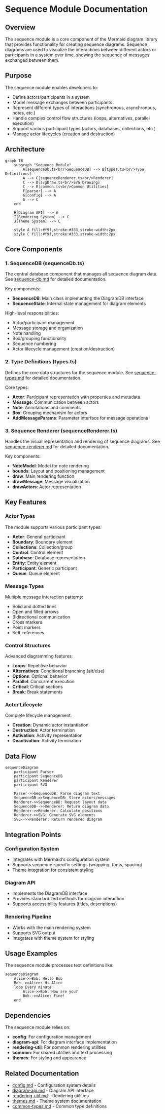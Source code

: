 # Sequence Module Documentation

## Overview

The sequence module is a core component of the Mermaid diagram library that provides functionality for creating sequence diagrams. Sequence diagrams are used to visualize the interactions between different actors or participants in a system over time, showing the sequence of messages exchanged between them.

## Purpose

The sequence module enables developers to:
- Define actors/participants in a system
- Model message exchanges between participants
- Represent different types of interactions (synchronous, asynchronous, notes, etc.)
- Handle complex control flow structures (loops, alternatives, parallel execution)
- Support various participant types (actors, databases, collections, etc.)
- Manage actor lifecycles (creation and destruction)

## Architecture

```mermaid
graph TB
    subgraph "Sequence Module"
        A[sequenceDb.ts<br/>SequenceDB] --> B[types.ts<br/>Type Definitions]
        A --> C[sequenceRenderer.ts<br/>Renderer]
        C --> D[svgDraw.ts<br/>SVG Drawing]
        C --> E[common.ts<br/>Common Utilities]
        F[parser] --> A
        G[config] --> A
        G --> C
    end
    
    H[Diagram API] --> A
    I[Rendering System] --> C
    J[Theme System] --> C
    
    style A fill:#f9f,stroke:#333,stroke-width:2px
    style C fill:#f9f,stroke:#333,stroke-width:2px
```

## Core Components

### 1. SequenceDB (sequenceDb.ts)
The central database component that manages all sequence diagram data. See [sequence-db.md](sequence-db.md) for detailed documentation.

Key components:
- **SequenceDB**: Main class implementing the DiagramDB interface
- **SequenceState**: Internal state management for diagram elements

High-level responsibilities:
- Actor/participant management
- Message storage and organization
- Note handling
- Box/grouping functionality
- Sequence numbering
- Actor lifecycle management (creation/destruction)

### 2. Type Definitions (types.ts)
Defines the core data structures for the sequence module. See [sequence-types.md](sequence-types.md) for detailed documentation.

Core types:
- **Actor**: Participant representation with properties and metadata
- **Message**: Communication between actors
- **Note**: Annotations and comments
- **Box**: Grouping mechanism for actors
- **AddMessageParams**: Parameter interface for message operations

### 3. Sequence Renderer (sequenceRenderer.ts)
Handles the visual representation and rendering of sequence diagrams. See [sequence-renderer.md](sequence-renderer.md) for detailed documentation.

Key components:
- **NoteModel**: Model for note rendering
- **bounds**: Layout and positioning management
- **draw**: Main rendering function
- **drawMessage**: Message visualization
- **drawActors**: Actor representation

## Key Features

### Actor Types
The module supports various participant types:
- **Actor**: General participant
- **Boundary**: Boundary element
- **Collections**: Collection/group
- **Control**: Control element
- **Database**: Database representation
- **Entity**: Entity element
- **Participant**: Generic participant
- **Queue**: Queue element

### Message Types
Multiple message interaction patterns:
- Solid and dotted lines
- Open and filled arrows
- Bidirectional communication
- Cross markers
- Point markers
- Self-references

### Control Structures
Advanced diagramming features:
- **Loops**: Repetitive behavior
- **Alternatives**: Conditional branching (alt/else)
- **Options**: Optional behavior
- **Parallel**: Concurrent execution
- **Critical**: Critical sections
- **Break**: Break statements

### Actor Lifecycle
Complete lifecycle management:
- **Creation**: Dynamic actor instantiation
- **Destruction**: Actor termination
- **Activation**: Activity representation
- **Deactivation**: Activity termination

## Data Flow

```mermaid
sequenceDiagram
    participant Parser
    participant SequenceDB
    participant Renderer
    participant SVG
    
    Parser->>SequenceDB: Parse diagram text
    SequenceDB->>SequenceDB: Store actors/messages
    Renderer->>SequenceDB: Request layout data
    SequenceDB-->>Renderer: Return diagram data
    Renderer->>Renderer: Calculate positions
    Renderer->>SVG: Generate SVG elements
    SVG-->>Renderer: Return rendered diagram
```

## Integration Points

### Configuration System
- Integrates with Mermaid's configuration system
- Supports sequence-specific settings (wrapping, fonts, spacing)
- Theme integration for consistent styling

### Diagram API
- Implements the DiagramDB interface
- Provides standardized methods for diagram interaction
- Supports accessibility features (titles, descriptions)

### Rendering Pipeline
- Works with the main rendering system
- Supports SVG output
- Integrates with theme system for styling

## Usage Examples

The sequence module processes text definitions like:

```mermaid
sequenceDiagram
    Alice->>Bob: Hello Bob
    Bob-->>Alice: Hi Alice
    loop Every minute
        Alice->>Bob: How are you?
        Bob-->>Alice: Fine!
    end
```

## Dependencies

The sequence module relies on:
- **config**: For configuration management
- **diagram-api**: For diagram interface implementation
- **rendering-util**: For common rendering utilities
- **common**: For shared utilities and text processing
- **themes**: For styling and appearance

## Related Documentation

- [config.md](config.md) - Configuration system details
- [diagram-api.md](diagram-api.md) - Diagram API interface
- [rendering-util.md](rendering-util.md) - Rendering utilities
- [themes.md](themes.md) - Theme system documentation
- [common-types.md](common-types.md) - Common type definitions